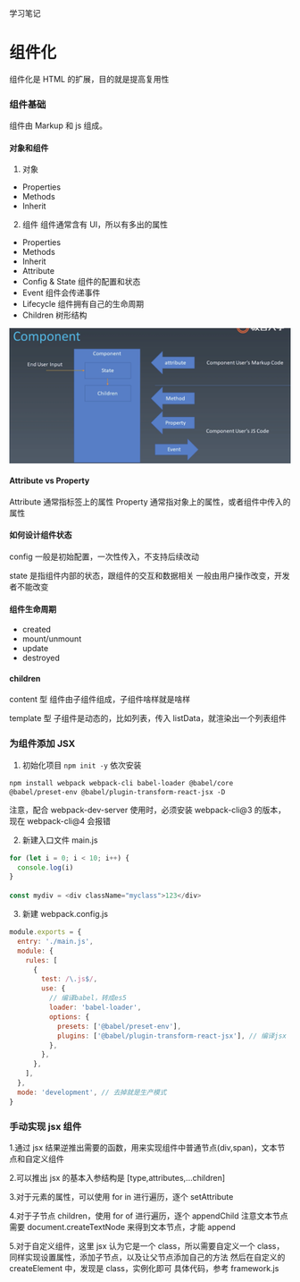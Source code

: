 学习笔记

# 组件化

组件化是 HTML 的扩展，目的就是提高复用性

### 组件基础

组件由 Markup 和 js 组成。

#### 对象和组件

1. 对象

- Properties
- Methods
- Inherit

2. 组件
   组件通常含有 UI，所以有多出的属性

- Properties
- Methods
- Inherit
- Attribute
- Config & State 组件的配置和状态
- Event 组件会传递事件
- Lifecycle 组件拥有自己的生命周期
- Children 树形结构

![](./组件描述.png)

#### Attribute vs Property

Attribute 通常指标签上的属性
Property 通常指对象上的属性，或者组件中传入的属性

#### 如何设计组件状态

config
一般是初始配置，一次性传入，不支持后续改动

state
是指组件内部的状态，跟组件的交互和数据相关
一般由用户操作改变，开发者不能改变

#### 组件生命周期

- created
- mount/unmount
- update
- destroyed

#### children

content 型
组件由子组件组成，子组件啥样就是啥样

template 型
子组件是动态的，比如列表，传入 listData，就渲染出一个列表组件

### 为组件添加 JSX

1. 初始化项目
   `npm init -y`
   依次安装

```
npm install webpack webpack-cli babel-loader @babel/core @babel/preset-env @babel/plugin-transform-react-jsx -D
```

注意，配合 webpack-dev-server 使用时，必须安装 webpack-cli@3 的版本，现在 webpack-cli@4 会报错

2. 新建入口文件 main.js

```js
for (let i = 0; i < 10; i++) {
  console.log(i)
}

const mydiv = <div className="myclass">123</div>
```

3. 新建 webpack.config.js

```js
module.exports = {
  entry: './main.js',
  module: {
    rules: [
      {
        test: /\.js$/,
        use: {
          // 编译babel，转成es5
          loader: 'babel-loader',
          options: {
            presets: ['@babel/preset-env'],
            plugins: ['@babel/plugin-transform-react-jsx'], // 编译jsx
          },
        },
      },
    ],
  },
  mode: 'development', // 去掉就是生产模式
}
```

### 手动实现 jsx 组件

1.通过 jsx 结果逆推出需要的函数，用来实现组件中普通节点(div,span)，文本节点和自定义组件

2.可以推出 jsx 的基本入参结构是
[type,attributes,...children]

3.对于元素的属性，可以使用 for in 进行遍历，逐个 setAttribute

4.对于子节点 children，使用 for of 进行遍历，逐个 appendChild
注意文本节点需要 document.createTextNode 来得到文本节点，才能 append

5.对于自定义组件，这里 jsx 认为它是一个 class，所以需要自定义一个 class，同样实现设置属性，添加子节点，以及让父节点添加自己的方法
然后在自定义的 createElement 中，发现是 class，实例化即可
具体代码，参考 framework.js
